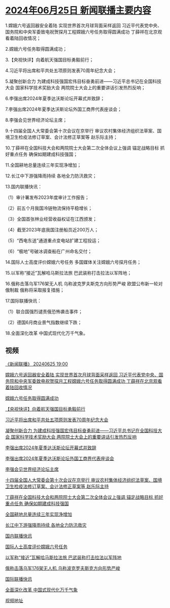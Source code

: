 # [2024年06月25日 新闻联播主要内容](https://tv.cctv.com/lm/xwlb/day/20240625.shtml)

1.嫦娥六号返回器安全着陆 实现世界首次月球背面采样返回 习近平代表党中央、国务院和中央军委致电祝贺探月工程嫦娥六号任务取得圆满成功 丁薛祥在北京观看着陆回收情况；

2.嫦娥六号任务取得圆满成功；

3.【央视快评】向着航天强国目标勇毅前行；

4.习近平将出席和平共处五项原则发表70周年纪念大会；

5.凝聚创新合力 为建成科技强国宏伟目标奋勇前进——习近平总书记在全国科技大会 国家科学技术奖励大会 两院院士大会上的重要讲话引发热烈反响；

6.李强出席2024年夏季达沃斯论坛开幕式并致辞；

7.李强出席2024年夏季达沃斯论坛外国工商界代表座谈会；

8.李强会见世界经济论坛主席；

9.十四届全国人大常委会第十次会议在京举行 审议农村集体经济组织法草案、国境卫生检疫法修订草案、会计法修正草案等 赵乐际主持；

10.丁薛祥在全国科技大会和两院院士大会第二次全体会议上强调 锚定战略目标 抓好重点任务 确保如期建成科技强国；

11.全国耕地总量连续三年实现净增加；

12.长江中下游强降雨持续 各地全力防汛救灾；

13.国内联播快讯：

（1）审计署发布2023年度审计工作报告；

（2）前五个月我国冷链物流保持平稳增长；

（3）全国首张林业经营收益权证在江西颁发；

（4）截至2023年底我国注册船员近200万人；

（5）“西电东送”通道重点变电站扩建工程投运；

（6）“极地”号破冰调查船在广州命名交付；

14.国际人士高度评价嫦娥六号任务 多国媒体关注嫦娥六号探月任务；

15.以军称“接近”瓦解哈马斯拉法旅 巴武装称打击拉法以军阵地；

16.俄称击落乌军176架无人机 乌称波克罗夫斯克方向形势严峻 欧盟公布新一轮对俄制裁 俄称将采取报复措施；

17.国际联播快讯：

（1）联合国强烈谴责俄恐怖袭击事件；

（2）德国6月商业景气指数继续下跌；

18.全面深化改革 中国式现代化万千气象。

## 视频

[《新闻联播》 20240625 19:00](https://tv.cctv.com/2024/06/25/VIDEdVbTy9QFFaEQQq5nFBTr240625.shtml)

[嫦娥六号返回器安全着陆 实现世界首次月球背面采样返回 习近平代表党中央、国务院和中央军委致电祝贺探月工程嫦娥六号任务取得圆满成功 丁薛祥在北京观看着陆回收情况](https://tv.cctv.com/2024/06/25/VIDEtoXsT1ENjVMSlDn2apVQ240625.shtml)

[嫦娥六号任务取得圆满成功](https://tv.cctv.com/2024/06/25/VIDEd3pLelxXYwzF3X2oNWL0240625.shtml)

[【央视快评】向着航天强国目标勇毅前行](https://tv.cctv.com/2024/06/25/VIDExeC66Ii1ARr7JRNpDfDd240625.shtml)

[习近平将出席和平共处五项原则发表70周年纪念大会](https://tv.cctv.com/2024/06/25/VIDECmQKdLnqCHA9upyQDsZV240625.shtml)

[凝聚创新合力 为建成科技强国宏伟目标奋勇前进——习近平总书记在全国科技大会 国家科学技术奖励大会 两院院士大会上的重要讲话引发热烈反响](https://tv.cctv.com/2024/06/25/VIDE5JfkTDKjKE55q10wyFqE240625.shtml)

[李强出席2024年夏季达沃斯论坛开幕式并致辞](https://tv.cctv.com/2024/06/25/VIDEc8c1eROog3xLRA4fk8by240625.shtml)

[李强出席2024年夏季达沃斯论坛外国工商界代表座谈会](https://tv.cctv.com/2024/06/25/VIDE6rP4cUqWUq93mBxdMWlu240625.shtml)

[李强会见世界经济论坛主席](https://tv.cctv.com/2024/06/25/VIDEadyfhZtE6OVk4TNQOmUF240625.shtml)

[十四届全国人大常委会第十次会议在京举行 审议农村集体经济组织法草案、国境卫生检疫法修订草案、会计法修正草案等 赵乐际主持](https://tv.cctv.com/2024/06/25/VIDEwLPhgnCpZbx4ihJ5v1cG240625.shtml)

[丁薛祥在全国科技大会和两院院士大会第二次全体会议上强调 锚定战略目标 抓好重点任务 确保如期建成科技强国](https://tv.cctv.com/2024/06/25/VIDE8zh8CrqhtoMHD3qbQxAs240625.shtml)

[全国耕地总量连续三年实现净增加](https://tv.cctv.com/2024/06/25/VIDE0fuVjd9WdfHwRBqUe1d7240625.shtml)

[长江中下游强降雨持续 各地全力防汛救灾](https://tv.cctv.com/2024/06/25/VIDETazeP4VQgLBDeiDvNzug240625.shtml)

[国内联播快讯](https://tv.cctv.com/2024/06/25/VIDEFT41C5wLNVCmEXcrU94D240625.shtml)

[国际人士高度评价嫦娥六号任务](https://tv.cctv.com/2024/06/25/VIDEKUgv6x1YA3cqTD7rUhvE240625.shtml)

[以军称“接近”瓦解哈马斯拉法旅 巴武装称打击拉法以军阵地](https://tv.cctv.com/2024/06/25/VIDEKdjBbxEUfwHNW2pdKygh240625.shtml)

[俄称击落乌军176架无人机 乌称波克罗夫斯克方向形势严峻](https://tv.cctv.com/2024/06/25/VIDEDr5P6zjGHF1h9AtXtvfA240625.shtml)

[国际联播快讯](https://tv.cctv.com/2024/06/25/VIDEuRXzoMleeoYwhVZMvLX8240625.shtml)

[全面深化改革 中国式现代化万千气象](https://tv.cctv.com/2024/06/25/VIDEQwJBPSBmYpL4SHwWWMNB240625.shtml)

[视频地址](https://tv.cctv.com/lm/xwlb/day/20240625.shtml) 

